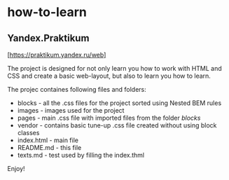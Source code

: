 # how-to-learn
## Yandex.Praktikum
[https://praktikum.yandex.ru/web]

The project is designed for not only learn you how to work with HTML and CSS and create a basic web-layout, but also to learn you how to learn.

The projec containes following files and folders:

* blocks - all the .css files for the project sorted using Nested BEM rules
* images - images used for the project
* pages - main .css file with imported files from the folder *blocks*
* vendor - contains basic tune-up .css file created without using block classes
* index.html - main file
* README.md - this file
* texts.md - test used by filling the index.thml

Enjoy!